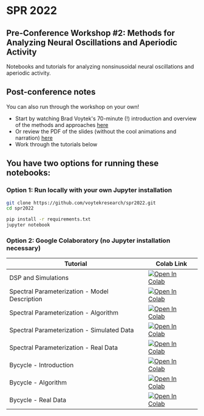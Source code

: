# SPR 2022
## Pre-Conference Workshop #2: Methods for Analyzing Neural Oscillations and Aperiodic Activity ###

Notebooks and tutorials for analyzing nonsinusoidal neural oscillations and aperiodic activity.

## Post-conference notes

You can also run through the workshop on your own!
- Start by watching Brad Voytek's 70-minute (!) introduction and overview of the methods and approaches [here](https://www.youtube.com/watch?v=bRsMdtldwpQ)
- Or review the PDF of the slides (without the cool animations and narration) [here](presentation/Voytek-SPR.pdf)
- Work through the tutorials below

## You have two options for running these notebooks:
### Option 1: Run locally with your own Jupyter installation

```bash
git clone https://github.com/voytekresearch/spr2022.git
cd spr2022

pip install -r requirements.txt
jupyter notebook
```

### Option 2: Google Colaboratory (no Jupyter installation necessary)

| Tutorial | Colab Link |
| - | --- |
|  DSP and Simulations  | [![Open In Colab](https://colab.research.google.com/assets/colab-badge.svg)](https://colab.research.google.com/github/voytekresearch/spr2022/blob/master/tutorials/00_dsp_and_sims/00_dsp_and_sims.ipynb) |
|  Spectral Parameterization - Model Description  | [![Open In Colab](https://colab.research.google.com/assets/colab-badge.svg)](https://colab.research.google.com/github/voytekresearch/spr2022/blob/master/tutorials/01_specparam/specparam_00-ModelDescription.ipynb) |
|  Spectral Parameterization - Algorithm   | [![Open In Colab](https://colab.research.google.com/assets/colab-badge.svg)](https://colab.research.google.com/github/voytekresearch/spr2022/blob/master/tutorials/01_specparam/specparam_01-Algorithm.ipynb) |
|  Spectral Parameterization - Simulated Data   | [![Open In Colab](https://colab.research.google.com/assets/colab-badge.svg)](https://colab.research.google.com/github/voytekresearch/spr2022/blob/master/tutorials/01_specparam/specparam_02-SimData.ipynb) |
|  Spectral Parameterization - Real Data   | [![Open In Colab](https://colab.research.google.com/assets/colab-badge.svg)](https://colab.research.google.com/github/voytekresearch/spr2022/blob/master/tutorials/01_specparam/specparam_03-RealData.ipynb) |
|  Bycycle - Introduction  | [![Open In Colab](https://colab.research.google.com/assets/colab-badge.svg)](https://colab.research.google.com/github/voytekresearch/spr2022/blob/master/tutorials/02_bycycle/bycycle_00-Introduction.ipynb) |
|  Bycycle - Algorithm  | [![Open In Colab](https://colab.research.google.com/assets/colab-badge.svg)](https://colab.research.google.com/github/voytekresearch/spr2022/blob/master/tutorials/02_bycycle/bycycle_01-Algorithm.ipynb) |
|  Bycycle - Real Data  | [![Open In Colab](https://colab.research.google.com/assets/colab-badge.svg)](https://colab.research.google.com/github/voytekresearch/spr2022/blob/master/tutorials/02_bycycle/bycycle_02-RealData.ipynb) |

